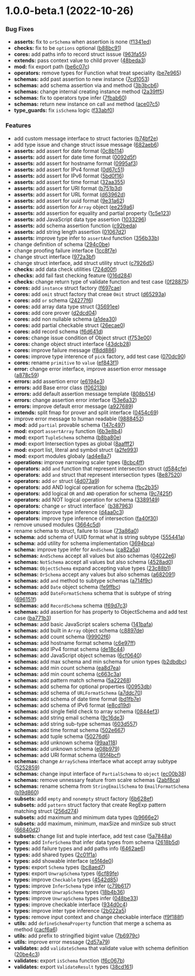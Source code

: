 # 1.0.0-beta.1 (2022-10-26)


### Bug Fixes

* **asserts:** fix to `orSchema` when assertion is none ([f1341ed](https://github.com/TomokiMiyauci/typestruct/commit/f1341ed5e4df2578af04d04192e3b9b303a624de))
* **checks:** fix to be `options` optional ([b88bc91](https://github.com/TomokiMiyauci/typestruct/commit/b88bc912b71f0706008ddce3c5a21b7cfd045384))
* **cores:** add paths info to record struct isssue ([963fa55](https://github.com/TomokiMiyauci/typestruct/commit/963fa553917ddf65d38ac65000773ddb8480ca15))
* **extends:** pass context value to child prover ([48beda3](https://github.com/TomokiMiyauci/typestruct/commit/48beda36d5a0df1dcd585263c53051fbc174ae48))
* **mod:** fix export path ([be6c07c](https://github.com/TomokiMiyauci/typestruct/commit/be6c07cf29e0c89095fcd26dfd1bbb9459816e88))
* **operators:** remove types for Function what treat speciality ([be7e965](https://github.com/TomokiMiyauci/typestruct/commit/be7e965ae77f43443c6036e4c7aae8e9a5d51d11))
* **schemas:** add past assertion to new instance ([7cd1053](https://github.com/TomokiMiyauci/typestruct/commit/7cd105308d1dadd9aa4925e53a1dfd8d4fc564c4))
* **schemas:** add schema assertion via and method ([3b3bcb6](https://github.com/TomokiMiyauci/typestruct/commit/3b3bcb6cb00a3ed11f41d5ab27d699a26ebfd6b8))
* **schemas:** change internal creating instance method ([2a39ff5](https://github.com/TomokiMiyauci/typestruct/commit/2a39ff5626824eadcd232501a4eb95f3d18b64d0))
* **schemas:** fix to operators type infer ([7fbab60](https://github.com/TomokiMiyauci/typestruct/commit/7fbab60829a1f60dc4586516ef8b92b1ff117acf))
* **schemas:** return new instance on call `and` method ([ace07c5](https://github.com/TomokiMiyauci/typestruct/commit/ace07c519ec4c690ff976ff5bef4bed77c583658))
* **type_guards:** fix `isSchema` logic ([f33abf0](https://github.com/TomokiMiyauci/typestruct/commit/f33abf02ca132c428df00a8fdf53bc8e58211928))


### Features

* add custom message interface to struct factories ([b74bf2e](https://github.com/TomokiMiyauci/typestruct/commit/b74bf2e90706090222c1675b4441f347ed1d9d21))
* add type issue and change struct issue message ([682aeb6](https://github.com/TomokiMiyauci/typestruct/commit/682aeb66af1134d157b1d0711a7fc715c6b103fe))
* **asserts:** add assert for date format ([0c8b114](https://github.com/TomokiMiyauci/typestruct/commit/0c8b114bb2e8953abb19946cc28d4a3237d81508))
* **asserts:** add assert for date time format ([0092d5f](https://github.com/TomokiMiyauci/typestruct/commit/0092d5f743efbc2ebe3cb17b5d73dc62c965cd17))
* **asserts:** add assert for hostname format ([0995af3](https://github.com/TomokiMiyauci/typestruct/commit/0995af373dc5bf0cb4b86a7b2ecf84c1241596c3))
* **asserts:** add assert for IPv4 format ([0d67c51](https://github.com/TomokiMiyauci/typestruct/commit/0d67c514c0286dd9651b8ed808f97fbab47630eb))
* **asserts:** add assert for IPv6 format ([5bd0f16](https://github.com/TomokiMiyauci/typestruct/commit/5bd0f166cdaca1486e6995ce49a993ded0ce1234))
* **asserts:** add assert for time format ([32aa355](https://github.com/TomokiMiyauci/typestruct/commit/32aa355cdf09aa2e022a673919cd243a9fd680c6))
* **asserts:** add assert for URI format ([b751b3d](https://github.com/TomokiMiyauci/typestruct/commit/b751b3dd6ae7137799cb8ae9363c51227a2a8fc6))
* **asserts:** add assert for URL format ([d63962d](https://github.com/TomokiMiyauci/typestruct/commit/d63962d431b249d1cf57b28d54c0ab8c71f25ea7))
* **asserts:** add assert for uuid format ([9e31a62](https://github.com/TomokiMiyauci/typestruct/commit/9e31a62b85f3481ee58591598f49d8a77a4555f4))
* **asserts:** add assertion for `Array` object ([ee259a6](https://github.com/TomokiMiyauci/typestruct/commit/ee259a6fc24308267f810eb3327d96fe8f7a4dad))
* **asserts:** add assertion for equality and partial property ([1c5e123](https://github.com/TomokiMiyauci/typestruct/commit/1c5e12307b772c08e4072f32e5786694a3646cc0))
* **asserts:** add JavaScript data type assertion ([1033296](https://github.com/TomokiMiyauci/typestruct/commit/10332960ef75dd189bd5d44f9fb50df29520fddc))
* **asserts:** add schema assertion function ([c92beda](https://github.com/TomokiMiyauci/typestruct/commit/c92beda10beb88a05816387a2084342bf3196eee))
* **asserts:** add string length assertion ([01067d2](https://github.com/TomokiMiyauci/typestruct/commit/01067d280842371bd1d099433b135cbb0eead704))
* **asserts:** improve type infer to `assertAnd` function ([356b33b](https://github.com/TomokiMiyauci/typestruct/commit/356b33b85287c777b403bd598f845ecf20e45e97))
* change definition of schema ([294c0be](https://github.com/TomokiMiyauci/typestruct/commit/294c0be197ef295ce93452ff0df2bd4efe77351e))
* change proofing failure interface ([1cc8f7e](https://github.com/TomokiMiyauci/typestruct/commit/1cc8f7e71fcad1777aee7b15f55ec53d7f0cad74))
* change struct interface ([972a3bf](https://github.com/TomokiMiyauci/typestruct/commit/972a3bfdc13a6a82030578b1f19711a0ac909749))
* change struct interface, add struct utility struct ([c7926d5](https://github.com/TomokiMiyauci/typestruct/commit/c7926d5d71d251f0935c4e699764d51206955220))
* **checks:** add data check utilities ([724d00f](https://github.com/TomokiMiyauci/typestruct/commit/724d00f5327189ddd3ab2199edd7d7d7ec23893c))
* **checks:** add fail fast checking feature ([016d284](https://github.com/TomokiMiyauci/typestruct/commit/016d284fed973a09a6124da9c6a2ccd422ac0698))
* **checks:** change return type of validate function and test case ([0f28875](https://github.com/TomokiMiyauci/typestruct/commit/0f28875bcdb32d39afa1d01a0696fcb6aba0ae74))
* **cores:** add `instance` struct factory ([f697cae](https://github.com/TomokiMiyauci/typestruct/commit/f697cae43dab073007c8e84efc1d25648585a3d7))
* **cores:** add `omit` struct factory that creae `Omit` struct ([d65293a](https://github.com/TomokiMiyauci/typestruct/commit/d65293a6fe1bb5556c28e3334f9912b5f87f367e))
* **cores:** add `or` schema ([24277f6](https://github.com/TomokiMiyauci/typestruct/commit/24277f6e30949c77f540f2f5e9dc52f1f2421466))
* **cores:** add array data type struct ([35691ee](https://github.com/TomokiMiyauci/typestruct/commit/35691ee2fcca4cf1fb5c6d812c8b2db8d7f2cabe))
* **cores:** add core prover ([d2dcd04](https://github.com/TomokiMiyauci/typestruct/commit/d2dcd044507dcf5c4a6ea266ca731f78e215977d))
* **cores:** add non nullable schema ([a1dea30](https://github.com/TomokiMiyauci/typestruct/commit/a1dea307bdb879ce6d8c5c33e45ae9fe9848c488))
* **cores:** add partial checkable struct ([26ecae0](https://github.com/TomokiMiyauci/typestruct/commit/26ecae03339071f3314115372f37eb83e433f585))
* **cores:** add record schema ([f6d641d](https://github.com/TomokiMiyauci/typestruct/commit/f6d641db96226d4b2bca676b3b658b17d7a7679b))
* **cores:** change issue condition of Object struct ([f753e00](https://github.com/TomokiMiyauci/typestruct/commit/f753e0015a644cee6537708f846fe333ab7172a4))
* **cores:** change object struct interface ([43dcb28](https://github.com/TomokiMiyauci/typestruct/commit/43dcb28b606599db7240cdc7ab3f4e7e8d919e0d))
* **cores:** improve failure message ([f8dd886](https://github.com/TomokiMiyauci/typestruct/commit/f8dd886ef8af5e43497d396d5b36e8e2aa972652))
* **cores:** improve type interence of `pick` factory, add test case ([070dc90](https://github.com/TomokiMiyauci/typestruct/commit/070dc90c4ce50ea2290c6b19cc66bc69c34046e7))
* **cores:** rename `primitive` to `value` ([ef843f1](https://github.com/TomokiMiyauci/typestruct/commit/ef843f115e9b86d0d1a910b48d05b7d166e5d0ca))
* **error:** change error interface, improve assertion error message ([a878c59](https://github.com/TomokiMiyauci/typestruct/commit/a878c59f4e01ea64af56d5bc6f751bee66db022b))
* **errors:** add assertion error ([e6194e3](https://github.com/TomokiMiyauci/typestruct/commit/e6194e34053fd04b4156b02b4f52a59b64d9b094))
* **errors:** add Base error class ([f06213b](https://github.com/TomokiMiyauci/typestruct/commit/f06213baf187f2755976ea9e8aa0a385025f7f07))
* **errors:** add default assertion message template ([808b514](https://github.com/TomokiMiyauci/typestruct/commit/808b514cf193e50e1b6357e8fa78d40251ebf76f))
* **errors:** change assertion error interface ([53e6a32](https://github.com/TomokiMiyauci/typestruct/commit/53e6a32e3f2371d1953dc3f14ea38da02396c6a2))
* **errors:** improve default error message ([a927689](https://github.com/TomokiMiyauci/typestruct/commit/a927689387a03baf3dc3d11c953e81a9cc72945b))
* **extends:** split fmap for prover and split interface ([0454c69](https://github.com/TomokiMiyauci/typestruct/commit/0454c69df1dfd28b42ababd3f39903c5718afdea))
* improve error message to human readable ([9888452](https://github.com/TomokiMiyauci/typestruct/commit/988845231ea7ed987333020a3d0a0222418c5328))
* **mod:** add `partial` provable schema ([147c497](https://github.com/TomokiMiyauci/typestruct/commit/147c49755d849b7146acd7c090bfbbafa286c920))
* **mod:** export `assertArray` function ([6b3e8b4](https://github.com/TomokiMiyauci/typestruct/commit/6b3e8b44b15bcd120164e9cf17d3ca7615847fc3))
* **mod:** export `TupleSchema` schema ([b8ba80e](https://github.com/TomokiMiyauci/typestruct/commit/b8ba80e8a20256d3716a9f26661c47998d590d5c))
* **mod:** export Intersection types as global ([8aafff2](https://github.com/TomokiMiyauci/typestruct/commit/8aafff200c2945194cd874bc0155f3d8f72626e2))
* **mod:** export list, literal and symbol struct ([a2fe993](https://github.com/TomokiMiyauci/typestruct/commit/a2fe9931b76449768eb1b1409b2c408d10eb63c1))
* **mod:** export modules globaly ([ad4e8a7](https://github.com/TomokiMiyauci/typestruct/commit/ad4e8a777d6fce6afc952959bbd1c554d4609f91))
* **operations:** improve narrowing scaler types ([8cbc4ff](https://github.com/TomokiMiyauci/typestruct/commit/8cbc4ffa3d5349c2d66d93b6c7ba06236683cdb6))
* **operators:** add `and` function that represent intersection struct ([d584cfe](https://github.com/TomokiMiyauci/typestruct/commit/d584cfe0ecd729695aa9126049aa888825b981f4))
* **operators:** add `and` struct that represent intersection types ([8e87520](https://github.com/TomokiMiyauci/typestruct/commit/8e87520a494a7bf4b85d7e8577c108bcf8a6c913))
* **operators:** add `or` struct ([4d073a9](https://github.com/TomokiMiyauci/typestruct/commit/4d073a9eae5cff63eee41f70a371a29f222459d9))
* **operators:** add AND logical operation for schema ([fbc2b35](https://github.com/TomokiMiyauci/typestruct/commit/fbc2b35979dc06cc358b2411654d2d5ea8e29933))
* **operators:** add logical `OR` and `AND` operation for schema ([9c7425f](https://github.com/TomokiMiyauci/typestruct/commit/9c7425f204675834673fa50f2c76acac45482fa6))
* **operators:** add NOT logical operation for schema ([3389149](https://github.com/TomokiMiyauci/typestruct/commit/33891495873c00d0fc75e1af30e005fdd0c43a09))
* **operators:** change `or` struct interface` ([b387963](https://github.com/TomokiMiyauci/typestruct/commit/b387963b41950ccfa16b79d0d41fc32c3cc22a69))
* **operators:** improve type inference ([d4aa0c3](https://github.com/TomokiMiyauci/typestruct/commit/d4aa0c36515984a4ad0013db36553a4163f37e4c))
* **operators:** improve type inference of intersection ([fa40f30](https://github.com/TomokiMiyauci/typestruct/commit/fa40f30b93ae68950fb69ea5d7f544a8e92f689e))
* remove unused modules ([3664c5d](https://github.com/TomokiMiyauci/typestruct/commit/3664c5d13f2619aebf3d67394afaded94605bb53))
* rename schema to struct, failure to issue ([73a86a0](https://github.com/TomokiMiyauci/typestruct/commit/73a86a0973d0ae21f2ce37ec75c397a19b3dac38))
* **schema:** add schema of UUID format what is string subtype ([555441a](https://github.com/TomokiMiyauci/typestruct/commit/555441a00697febf41a40d81eef0da5c878d9ca9))
* **schema:** add utility for schema implementation ([3694bca](https://github.com/TomokiMiyauci/typestruct/commit/3694bca8138697ad323057311d2f0bd93ce76384))
* **schema:** improve type infer for `AndSchema` ([ca82a5a](https://github.com/TomokiMiyauci/typestruct/commit/ca82a5accbf13629b4ed502c48bbba34b45dcbe7))
* **schemas:** `AndSchema` accept all values but also schemas ([04022e6](https://github.com/TomokiMiyauci/typestruct/commit/04022e66def2e61463f4ba1b53914e5304f18a33))
* **schemas:** `NotSchema` accept all values but also schema ([4528ad0](https://github.com/TomokiMiyauci/typestruct/commit/4528ad0a2bc005487ab0c91c2c109ed7dc00e2b1))
* **schemas:** `ObjectSchema` expand accepting value types ([23c88b1](https://github.com/TomokiMiyauci/typestruct/commit/23c88b1bfbc9392e85443c35dfd7fdabe74ac06d))
* **schemas:** `OrSchema` accept any values but also schemas ([a682091](https://github.com/TomokiMiyauci/typestruct/commit/a682091e4e50ed511376eabd3038f5691b6ca5a7))
* **schemas:** add `and` method to subtype schemas ([a714f9c](https://github.com/TomokiMiyauci/typestruct/commit/a714f9ca2dfd2962c6a3726944a9136e943aba99))
* **schemas:** add `Date` object schema ([fe9ffbc](https://github.com/TomokiMiyauci/typestruct/commit/fe9ffbcdabf6d8ebb7b053c81d2ef1c20a687f3c))
* **schemas:** add `DateFormatSchema` schema that is subtype of string ([696151f](https://github.com/TomokiMiyauci/typestruct/commit/696151f659c72578ff341e45f21702494ced32d6))
* **schemas:** add `RecordSchema` schema ([f69d7c3](https://github.com/TomokiMiyauci/typestruct/commit/f69d7c3bfca2fdd573f9c23e0cf70ce5d1274df3))
* **schemas:** add assertion for has property to ObjectSchema and add test case ([ba771b3](https://github.com/TomokiMiyauci/typestruct/commit/ba771b36b6a80d8fbd8ab28a44d42f928e6d9b0e))
* **schemas:** add basic JavaScript scalers schema ([141bafa](https://github.com/TomokiMiyauci/typestruct/commit/141bafa143ae663a6c94f3bf37620c0937182206))
* **schemas:** add built in `Array` object schema ([c8897de](https://github.com/TomokiMiyauci/typestruct/commit/c8897de529d4b55d46d289905404cdf55f46d1e2))
* **schemas:** add count schema ([99902f6](https://github.com/TomokiMiyauci/typestruct/commit/99902f6a42f558dd506916702cf63a192a39d11f))
* **schemas:** add hostname format schema ([c6e97ff](https://github.com/TomokiMiyauci/typestruct/commit/c6e97ffe0765598c521d4db64f3d5bd51b011496))
* **schemas:** add IPv4 format schema ([de18c44](https://github.com/TomokiMiyauci/typestruct/commit/de18c447803596b485422257c7c386076cdfea80))
* **schemas:** add JavaScript object schemas ([6cf0640](https://github.com/TomokiMiyauci/typestruct/commit/6cf0640e932d4dbfe57c435939fb25e304a329da))
* **schemas:** add max schema and min schema for union types ([b2dbdbc](https://github.com/TomokiMiyauci/typestruct/commit/b2dbdbcf901b11e3e92ceb94281c7c68df7d2f10))
* **schemas:** add min count schema ([ea8d7ea](https://github.com/TomokiMiyauci/typestruct/commit/ea8d7ea58d3546e9654d1eb8833f8395790e651e))
* **schemas:** add min count schema ([c663c3a](https://github.com/TomokiMiyauci/typestruct/commit/c663c3a5c5cde42f0f1689f713b1e90abedba480))
* **schemas:** add pattern match schema ([5a22268](https://github.com/TomokiMiyauci/typestruct/commit/5a222683140fee0ef9b19d697e980bf59b4ca8c7))
* **schemas:** add schema for optional properties ([00953db](https://github.com/TomokiMiyauci/typestruct/commit/00953dbb0dd92b45c34ba87d900ea3fefaf17793))
* **schemas:** add schema of `URLFormatSchema` ([a7ddc70](https://github.com/TomokiMiyauci/typestruct/commit/a7ddc701cae3bbd7b598939dd4a35ff960ee896d))
* **schemas:** add schema of date time format ([bd1fb7e](https://github.com/TomokiMiyauci/typestruct/commit/bd1fb7eebd2e06a697f1d427aaadfed649ece9d1))
* **schemas:** add schema of IPv6 format ([e8cd19d](https://github.com/TomokiMiyauci/typestruct/commit/e8cd19d53df3ed8242eaa3755fec2fdddc96c198))
* **schemas:** add single field check to array schema ([0844ef3](https://github.com/TomokiMiyauci/typestruct/commit/0844ef33b841c15f9d4977c03ca29696124555c8))
* **schemas:** add string email schema ([9c16de3](https://github.com/TomokiMiyauci/typestruct/commit/9c16de3c2207bae4900502db289856901f8863ce))
* **schemas:** add string sub-type schemas ([603d557](https://github.com/TomokiMiyauci/typestruct/commit/603d557922ca780bdc2bff84841f73a8df177565))
* **schemas:** add time format schema ([502e667](https://github.com/TomokiMiyauci/typestruct/commit/502e6675ba0c72d7154def0de8dc2e6a632c9a7c))
* **schemas:** add tuple schema ([50276d6](https://github.com/TomokiMiyauci/typestruct/commit/50276d61d57f7fec7010ae9d9b527b2573e594cf))
* **schemas:** add unknown schema ([99aa118](https://github.com/TomokiMiyauci/typestruct/commit/99aa118f7d6ac7fe2b9ea0977297e83f33e78b41))
* **schemas:** add unknown schema ([e08b979](https://github.com/TomokiMiyauci/typestruct/commit/e08b9792f39ad55979875cc0aebf9ff9d9739e49))
* **schemas:** add URI format schema ([85f4bcf](https://github.com/TomokiMiyauci/typestruct/commit/85f4bcfc80999ff954fb6269ab3f8e8be4e0fa63))
* **schemas:** change `ArraySchema` interface what accept array subtype ([5252859](https://github.com/TomokiMiyauci/typestruct/commit/5252859f42f468f520065d16e19d9eb215054e01))
* **schemas:** change input interface of `PartialSchema` to `object` ([ec00b38](https://github.com/TomokiMiyauci/typestruct/commit/ec00b38279375580cecacabd8789268b21ef3430))
* **schemas:** remove unnessary feature from scalre schemas ([2abf8ca](https://github.com/TomokiMiyauci/typestruct/commit/2abf8cab5e9312625ab60680aad878f1183a591c))
* **schemas:** rename schema from `StringEmailSchema` to `EmailFormatSchema` ([b19d860](https://github.com/TomokiMiyauci/typestruct/commit/b19d86010cef7a8e455be0bb4f039de083c88446))
* **subsets:** add `empty` and `nonempty` struct factory ([6b628ef](https://github.com/TomokiMiyauci/typestruct/commit/6b628efeff0e395341c7b05397c85bd2710113c1))
* **subsets:** add `pattern` struct factory that create RegExp pattern matching struct ([256d274](https://github.com/TomokiMiyauci/typestruct/commit/256d274054f8eb2c563a86162dc5ad3506e63bf2))
* **subsets:** add maximum and minimum data types ([b9666e2](https://github.com/TomokiMiyauci/typestruct/commit/b9666e2f550bfeed0c1ac7a3c5b2dd6af2b08b87))
* **subsets:** add maximum, minimum, maxSize and minSize sub struct ([66840d2](https://github.com/TomokiMiyauci/typestruct/commit/66840d2e3eb969ef636235bf4e4d02fab99a776d))
* **subsets:** change list and tuple interface, add test case ([5a7848a](https://github.com/TomokiMiyauci/typestruct/commit/5a7848a551df2d3a689ba4cc5d4861ccf53ef248))
* **types:** add `InferSchema` that infer data types from schema ([2618b5d](https://github.com/TomokiMiyauci/typestruct/commit/2618b5dcad943c59a41c7002fac059fb6af81328))
* **types:** add failure types and add paths info ([6462ae6](https://github.com/TomokiMiyauci/typestruct/commit/6462ae67add5d29caeba30a9faa6e5b8f18779ba))
* **types:** add shared types ([2c01f1a](https://github.com/TomokiMiyauci/typestruct/commit/2c01f1afaf47e4e0b1112298b6700b40cef971f7))
* **types:** add showable interface ([e5f4de0](https://github.com/TomokiMiyauci/typestruct/commit/e5f4de0b54b3c70e26905adb768daa86e6521086))
* **types:** export `Schema` types ([bc8aed7](https://github.com/TomokiMiyauci/typestruct/commit/bc8aed72d6c6e492e2905e860aed9f6c6e1e9ef5))
* **types:** export `UnwrapSchema` types ([6cf89fe](https://github.com/TomokiMiyauci/typestruct/commit/6cf89fe7138bccb85f35121489ecfa29b53f8cbc))
* **types:** improve `Checkable` types ([4542d85](https://github.com/TomokiMiyauci/typestruct/commit/4542d856a2dc74a3d3c9049d2c4363219f51d675))
* **types:** improve `InferSchema` type infer ([c79b617](https://github.com/TomokiMiyauci/typestruct/commit/c79b617a1ea1cea4c490d4c64f0b1907b0dd4357))
* **types:** improve `UnwrapSchema` types ([18b4b36](https://github.com/TomokiMiyauci/typestruct/commit/18b4b365839fa9d485691a9040d41c9b41523bdd))
* **types:** improve `UnwrapSchema` types infer ([048be33](https://github.com/TomokiMiyauci/typestruct/commit/048be334bc92b360e176b4d422bb9a6022bb6fe2))
* **types:** improve checkable interface ([934d0c4](https://github.com/TomokiMiyauci/typestruct/commit/934d0c4a3d272eeaf3d72f28aca5100408b0d7a1))
* **types:** improve inter type inference ([2b022a5](https://github.com/TomokiMiyauci/typestruct/commit/2b022a5947f923ef7f61eefbf1518c4f80d7cf9c))
* **types:** remove input context and change checkable interface ([f9f188f](https://github.com/TomokiMiyauci/typestruct/commit/f9f188f7c060feb108f50fc19ede8c8863e13d81))
* **utils:** add `defineSchemaProperty` function that merge a schema as method ([cacf6a6](https://github.com/TomokiMiyauci/typestruct/commit/cacf6a657f410d6b0263872dd5283aab552ca295))
* **utils:** add prefix to stringified bigint value ([7b6979c](https://github.com/TomokiMiyauci/typestruct/commit/7b6979c53638939d130894bd7d1ff0e5e07895af))
* **utils:** improve error message ([2d57a79](https://github.com/TomokiMiyauci/typestruct/commit/2d57a799d5dd2ac2d5f765d53ef9584739ad0094))
* **validates:** add `validateSchema` that validate value with schema definition ([20be4c3](https://github.com/TomokiMiyauci/typestruct/commit/20be4c3aa5cce658b10bfed6ec48bc9ab66fb06b))
* **validates:** export `isSchema` function ([f6c067b](https://github.com/TomokiMiyauci/typestruct/commit/f6c067b8a3dbdba453c0b9ec3dfe1dc9f7827809))
* **validates:** export `ValidateResult` types ([38cd161](https://github.com/TomokiMiyauci/typestruct/commit/38cd161ce5d95574b0d5f1281973cadc627b2216))
